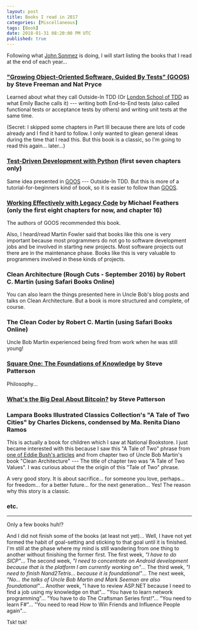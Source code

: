 ```yaml
---
layout: post
title: Books I read in 2017
categories: [Miscellaneous]
tags: [Book]
date: 2018-01-31 08:20:00 PM UTC
published: true
---
```


<!-- January 31, 2018 00:00:00 AM Philippine Time -->


Following what [John Sonmez](https://simpleprogrammer.com/) is doing, I will start listing the books that I read at the end of each year...


### ["Growing Object-Oriented Software, Guided By Tests" (GOOS)](https://www.bookdepository.com/book/9780321503626?a_aid=jflaga) by Steve Freeman and Nat Pryce

Learned about what they call Outside-In TDD (Or [London School of TDD](http://coding-is-like-cooking.info/2013/04/the-london-school-of-test-driven-development/) as what Emily Bache calls it) --- writing both End-to-End tests (also called functional tests or acceptance tests by others) and writing unit tests at the same time.

(Secret: I skipped some chapters in Part III because there are lots of code already and I find it hard to follow. I only wanted to glean general ideas during the time that I read this. But this book is a classic, so I'm going to read this again... later...)


<!--more-->


### [Test-Driven Development with Python](https://www.obeythetestinggoat.com/book/praise.harry.html) (first seven chapters only)

Same idea presented in [GOOS](https://www.bookdepository.com/book/9780321503626?a_aid=jflaga) --- Outside-In TDD. But this is more of a tutorial-for-beginners kind of book, so it is easier to follow than [GOOS](https://www.bookdepository.com/book/9780321503626?a_aid=jflaga).


<!-- 
Some chapters of [24 Deadly Sins of Software Security](https://www.bookdepository.com/book/9780071626750?a_aid=jflaga)
 -->


### [Working Effectively with Legacy Code](https://www.bookdepository.com/Working-Effectively-with-Legacy-Code-Michael-Feathers/9780131177055?a_aid=jflaga) by Michael Feathers (only the first eight chapters for now, and chapter 16)

The authors of GOOS recommended this book.

Also, I heard/read Martin Fowler said that books like this one is very important because most programmers do not go to software development jobs and be involved in starting new projects. Most software projects out there are in the maintenance phase. Books like this is very valuable to programmers involved in these kinds of projects.


### Clean Architecture (Rough Cuts - September 2016) by Robert C. Martin (using Safari Books Online)

You can also learn the things presented here in Uncle Bob's blog posts and talks on Clean Architecture. But a book is more structured and complete, of course.


### The Clean Coder by Robert C. Martin (using Safari Books Online)

Uncle Bob Martin experienced being fired from work when he was still young!


### [Square One: The Foundations of Knowledge](http://steve-patterson.com/wp-content/uploads/2016/12/SquareOne_PDF.pdf) by Steve Patterson

Philosophy...


### [What's the Big Deal About Bitcoin?](http://steve-patterson.com/wp-content/uploads/2015/03/WhatsTheBigDealAboutBitcoin.pdf) by Steve Patterson


### Lampara Books Illustrated Classics Collection's "A Tale of Two Cities" by Charles Dickens, condensed by Ma. Renita Diano Ramos

This is actually a book for children which I saw at National Bookstore. I just became interested with this because I saw this "A Tale of Two" phrase from [one of Eddie Bush's articles](http://craftsmanshipcounts.com/clean-architecture-a-tale-of-two-stories/) and from chapter two of Uncle Bob Martin's book "Clean Architecture" --- The title of chapter two was "A Tale of Two Values". I was curious about the the origin of this "Tale of Two" phrase.

A very good story. It is about sacrifice... for someone you love, perhaps... for freedom... for a better future... for the next generation... Yes! The reason why this story is a classic.


### etc.

----------

Only a few books huh!?

And I did not finish some of the books (at least not yet)... Well, I have not yet formed the habit of goal-setting and sticking to that goal until it is finished. I'm still at the phase where my mind is still wandering from one thing to another without finishing the former first. The first week, _"I have to do SICP"_... The second week, _"I need to concentrate on Android development because that is the platform I am currently working on"_... The third week, _"I need to finish Nand2Tetris... because it is foundational"_... The next week, _"No... the talks of Uncle Bob Martin and Mark Seeman are also foundational"_... Another week, "I have to review ASP.NET because I need to find a job using my knowledge on that"... "You have to learn network programming"... "You have to do The Craftsman Series first!"... "You need to learn F#"... "You need to read How to Win Friends and Influence People again"...

Tsk! tsk!

<!--


Well, to fool myself into thinking that I already accomplished a significant amount of work, I will just also list some of the other books I read in the past... just to give myself hope, a tap in the back, more desire to continue, ...


## Books I read in 2016



### The Rosie Project

- Bad for young Christians to read, I think... but lots of funny moments

### The Ultimate Proof of Creation


## Books I read in 2015


### Here I Stand: A Life of Martin Luther (first half only, will finish this later)

- I learned that Luther was just an ordinary monk who wanted to stand for the truth. But he became one of the very important figures in the Reformation.


### The Alchemist by Paulo Coelho


## Some of the books I read in the past

The Answers Book (Red) of AnswersInGenesis (High School)

[Another book on the creation-evolution debate]  (High School)

The Answers Book (Blue) which was about the King James Bible

- Note: I used to be what they call a King Jame Only person, and this book was one of those things which convinced me to hold to this kind of position before. But I am not anymore...

The Trail of Blood booklet

- I also used to believe everything that was written in this booklet... but not anymore.


The Magic of Thinking Big (library of BFBS, 2006 or 2007)

[A Book on the Holy Spirit which Sir Ernest Mark Gapulan made me read, 2006 (I cannot remember the title anymore. But if I remember it correctly, it was written my Warren Weirsbe)]

How to Win Friends and Influence People (old pocket book, 2006-2007)

In His Steps (library of BFBS, 2005-2006)

[Learn Java in 24 Hours (library of NDKC)

[Chapter 1 :smile: of Head First Design Patterns (library of NDKC)]


**And these were some of the books that I read during those times when I was still stealing books (since about year 2008)**

[A book (or two) on C++ STL (I cannot remember the title anymore)]

Beginning C# 3.0: An Introduction to OOP

Pro C# 2008 and the NET 3.5 Platform

Beginning C# 2008 Databases

Data Structures in C#

Professional ADO.NET 3.5 with LINQ and the Entity Framework

Pro Entity Framework 4.0 (not sure if I finished this)

Pro Expression Blend 4 (not sure if I finished this)

Pro WPF in C# 2008 & Pro WPF in C# 2010

Pro ASP.NET in C# 2010, Fourth Edition (I think I only used this as a reference... I already read the previous edition, and these are large books... I'm not sure if I really spent time reading this when I already did read the )

Professional ASP.NET MVC 3

(Video Tutorial on ASP.NET MVC 3 from Pluralsight - http://www.asp.net/mvc/pluralsight)

Head First HTML with CSS & XHTML

Learning jQuery, Third Edition (not sure if I finished this)

Microsoft Silverlight 4 Business Application Development: Beginner's Guide (I think I only read only half of this. I consumed this because someone offered me to work on a project which will use Silverlight... but...)

Professional Test-Driven Development with C#

The first half(?) of Head First Design Patterns

Clean Code (only the first eight chapters)

Nand2Tetris book (TECS) - first 8 chapters only

The War of Art

Psycho-Cybernetics (was not able to finish this also)

The Power of Habit (not sure if I finished this)

etc.

-->